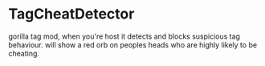 # TagCheatDetector
gorilla tag mod, when you're host it detects and blocks suspicious tag behaviour. will show a red orb on peoples heads who are highly likely to be cheating.
